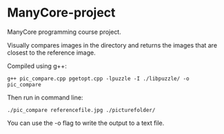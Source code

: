 # ManyCore-project
ManyCore programming course project.

Visually compares images in the directory and returns
the images that are closest to the reference image.

Compiled using g++: 
```
g++ pic_compare.cpp pgetopt.cpp -lpuzzle -I ./libpuzzle/ -o pic_compare
```

Then run in command line: 
```
./pic_compare referencefile.jpg ./picturefolder/
```
You can use the -o flag to write the output to a text file.
